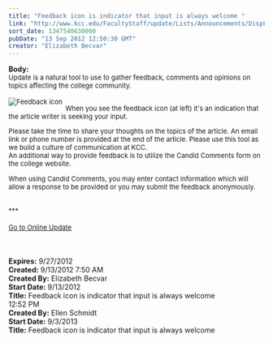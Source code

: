 ```yaml
---
title: "Feedback icon is indicator that input is always welcome "
link: "http://www.kcc.edu/FacultyStaff/update/Lists/Announcements/DispForm.aspx?ID=813"
sort_date: 1347540630000
pubDate: "13 Sep 2012 12:50:30 GMT"
creator: "Elizabeth Becvar"
---
```


<div><b>Body:</b> <div class="ExternalClassC9F20BC8BA5A4F5AB2F77A1DD469E886">
<div><font size="2">Update is a natural tool to use to gather feedback, comments and opinions on topics affecting the college community.</font></div><font size="2">
<div><br />
<div style="float:left;margin-right:6px"><img alt="Feedback icon" src="/FacultyStaff/update/PublishingImages/feedback1.gif" /></div>
<p>When you see the feedback icon (at left) it's an indication that the article writer is seeking your input.</p>
<p>Please take the time to share your thoughts on the topics of the article. An email link or phone number is provided at the end of the article. Please use this tool as we build a culture of communication at KCC.<br />An additional way to provide feedback is to utilize the Candid Comments form on the college website.</p>
<p>When using Candid Comments, you may enter contact information which will allow a response to be provided or you may submit the feedback anonymously.</font></p></div>
<div><font size="2"></font> </div>
<div><font size="2">***</font></div>
<div><font size="2"></font> </div>
<div><a href="/FacultyStaff/update/Pages/dailyupdate.aspx"><font size="2">Go to Online Update</font></a></div>
<div><font size="2"></font> </div>
<div><br /><font size="2"> </font></div></div></div>
<div><b>Expires:</b> 9/27/2012</div>
<div><b>Created:</b> 9/13/2012 7:50 AM</div>
<div><b>Created By:</b> Elizabeth Becvar</div>
<div><b>Start Date:</b> 9/13/2012</div>
<div><b>Title:</b> Feedback icon is indicator that input is always welcome </div>
12:52 PM</div>
<div><b>Created By:</b> Ellen Schmidt</div>
<div><b>Start Date:</b> 9/3/2013</div>
<div><b>Title:</b> Feedback icon is indicator that input is always welcome </div>
